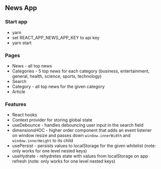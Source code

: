 ## News App

### Start app

- yarn
- set REACT_APP_NEWS_APP_KEY to api key
- yarn start

### Pages

- News - all top news
- Categories - 5 top news for each category (business, entertainment, general, health, science, sports, technology)
- Search
- Category - all top news for the given category
- Article

### Features

- React hooks
- Context provider for storing global state
- useDebounce - handles debouncing user input in the search field
- dimensionsHOC - higher order component that adds an event listener on window resize and passes down `window.innerWidth` and `window.innerHeight` to its child
- usePersist - persists values to localStorage for the given whitelist (note: only works for one level nested keys)
- useHydrate - rehydretes state with values from localStorage on app refresh (note: only works for one level nested keys)
